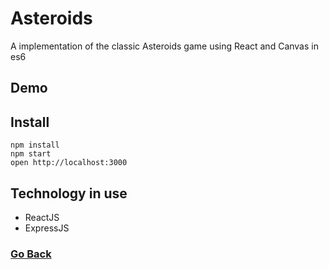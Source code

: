 # Asteroids

A implementation of the classic Asteroids game using React and Canvas in es6

## Demo

## Install

```
npm install
npm start
open http://localhost:3000
```

## Technology in use
* ReactJS
* ExpressJS

### [Go Back](./..)
